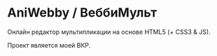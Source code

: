 # AniWebby / ВеббиМульт

Онлайн редактор мультипликации на основе HTML5 (+ CSS3 & JS).

Проект является моей ВКР.

